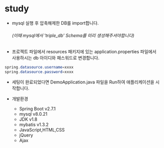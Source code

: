 # study

* mysql 실행 후 압축해제한 DB를 import합니다.
  ######     (이때 mysql에서 'triple_db' Schema를 미리 생성해주셔야합니다) 
  
* 프로젝트 파일에서 resources 패키지에 있는 application.properties 파일에서
사용하시는 db 아이디와 패스워드로 변경합니다.
```java
spring.datasource.username=xxxx
spring.datasource.password=xxxx
```
* 세팅이 완료되었다면 DemoApplication.java 파일을 Run하여 애플리케이션을 시작합니다.

* 개발환경
  * Spring Boot v2.7.1 
  * mysql v8.0.21
  * JDK v1.8
  * mybatis v1.3.2
  * JavaScript,HTML,CSS
  * jQuery
  * Ajax
